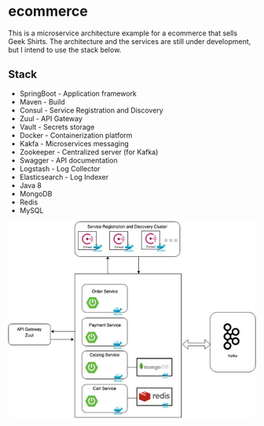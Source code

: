 
# ecommerce

This is a microservice architecture example for a ecommerce that sells Geek Shirts.
The architecture and the services are still under development, but I intend to use the stack below.   

## Stack

 - SpringBoot - Application framework
 - Maven - Build
 - Consul - Service Registration and Discovery 
 - Zuul - API Gateway
 - Vault - Secrets storage
 - Docker - Containerization platform
 - Kakfa - Microservices messaging
 - Zookeeper - Centralized server (for Kafka)
 - Swagger - API documentation
 - Logstash - Log Collector
 - Elasticsearch - Log Indexer
 - Java 8
 - MongoDB
 - Redis
 - MySQL

![Architecture Diagram (under development)](documents/ecommerce_architecture.jpg?raw=true)